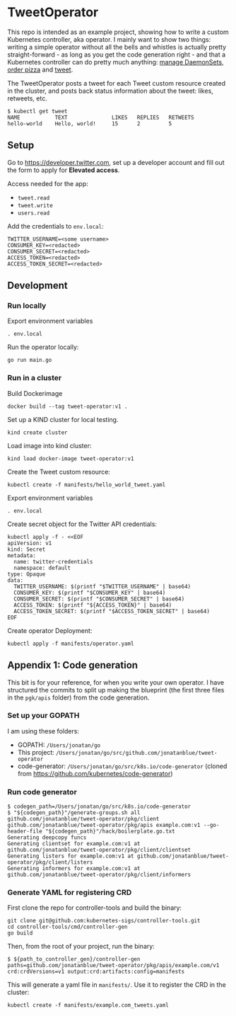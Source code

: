 # TweetOperator

This repo is intended as an example project, showing how to write a custom Kubernetes controller, aka operator. I mainly want to show two things: writing a simple operator without all the bells and whistles is actually pretty straight-forward - as long as you get the code generation right - and that a Kubernetes controller can do pretty much anything: [manage DaemonSets](https://github.com/kubernetes/kubernetes/blob/master/pkg/controller/daemon/daemon_controller.go), [order pizza](https://github.com/rudoi/cruster-api) and [tweet](https://twitter.com/TweetOperator).

The TweetOperator posts a tweet for each Tweet custom resource created in the cluster, and posts back status information about the tweet: likes, retweets, etc.

```
$ kubectl get tweet
NAME           TEXT              LIKES   REPLIES   RETWEETS
hello-world    Hello, world!     15      2         5
```

## Setup

Go to https://developer.twitter.com, set up a developer account and fill out the form to apply for **Elevated access**.

Access needed for the app:
* `tweet.read`
* `tweet.write`
* `users.read`

Add the credentials to `env.local`:

```
TWITTER_USERNAME=<some username>
CONSUMER_KEY=<redacted>
CONSUMER_SECRET=<redacted>
ACCESS_TOKEN=<redacted>
ACCESS_TOKEN_SECRET=<redacted>
```

## Development

### Run locally

Export environment variables

```
. env.local
```

Run the operator locally:

```
go run main.go
```

### Run in a cluster

Build Dockerimage

```
docker build --tag tweet-operator:v1 .
```

Set up a KIND cluster for local testing.

```
kind create cluster
```

Load image into kind cluster:

```
kind load docker-image tweet-operator:v1
```

Create the Tweet custom resource:

```
kubectl create -f manifests/hello_world_tweet.yaml
```

Export environment variables

```
. env.local
```

Create secret object for the Twitter API credentials:

```
kubectl apply -f - <<EOF
apiVersion: v1
kind: Secret
metadata:
  name: twitter-credentials
  namespace: default
type: Opaque
data:
  TWITTER_USERNAME: $(printf "$TWITTER_USERNAME" | base64)
  CONSUMER_KEY: $(printf "$CONSUMER_KEY" | base64)
  CONSUMER_SECRET: $(printf "$CONSUMER_SECRET" | base64)
  ACCESS_TOKEN: $(printf "${ACCESS_TOKEN}" | base64)
  ACCESS_TOKEN_SECRET: $(printf "$ACCESS_TOKEN_SECRET" | base64)
EOF
```

Create operator Deployment:

```
kubectl apply -f manifests/operator.yaml
```

## Appendix 1: Code generation

This bit is for your reference, for when you write your own operator. I have structured the commits to split up making the blueprint (the first three files in the `pgk/apis` folder) from the code generation.

### Set up your GOPATH

I am using these folders:

* GOPATH: `/Users/jonatan/go`
* This project: `/Users/jonatan/go/src/github.com/jonatanblue/tweet-operator`
* code-generator: `/Users/jonatan/go/src/k8s.io/code-generator` (cloned from https://github.com/kubernetes/code-generator)

### Run code generator

```
$ codegen_path=/Users/jonatan/go/src/k8s.io/code-generator
$ "${codegen_path}"/generate-groups.sh all github.com/jonatanblue/tweet-operator/pkg/client github.com/jonatanblue/tweet-operator/pkg/apis example.com:v1 --go-header-file "${codegen_path}"/hack/boilerplate.go.txt
Generating deepcopy funcs
Generating clientset for example.com:v1 at github.com/jonatanblue/tweet-operator/pkg/client/clientset
Generating listers for example.com:v1 at github.com/jonatanblue/tweet-operator/pkg/client/listers
Generating informers for example.com:v1 at github.com/jonatanblue/tweet-operator/pkg/client/informers
```

### Generate YAML for registering CRD

First clone the repo for controller-tools and build the binary:

```
git clone git@github.com:kubernetes-sigs/controller-tools.git
cd controller-tools/cmd/controller-gen
go build
```

Then, from the root of your project, run the binary:

```
$ ${path_to_controller_gen}/controller-gen paths=github.com/jonatanblue/tweet-operator/pkg/apis/example.com/v1 crd:crdVersions=v1 output:crd:artifacts:config=manifests
```

This will generate a yaml file in `manifests/`. Use it to register the CRD in the cluster:

```
kubectl create -f manifests/example.com_tweets.yaml
```
